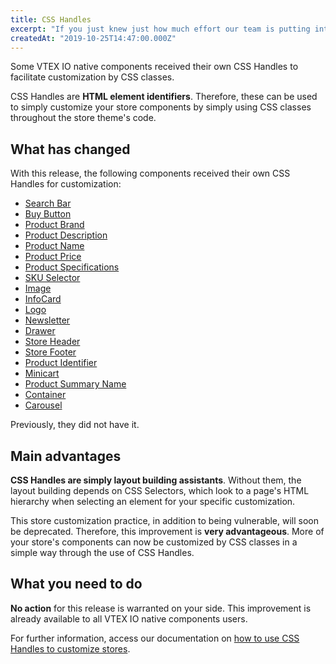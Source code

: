 ```yaml
---
title: CSS Handles 
excerpt: "If you just knew just how much effort our team is putting into making CSS Handles a reality for all store components, you would go to sleep dreaming about CSS Classes. Check out our latest Handles releases! "
createdAt: "2019-10-25T14:47:00.000Z"
---
```


Some VTEX IO native components received their own CSS Handles to facilitate customization by CSS classes. 

CSS Handles are **HTML element identifiers**. Therefore, these can be used to simply customize your store components by simply using CSS classes throughout the store theme's code. 


## What has changed

With this release, the following components received their own CSS Handles for customization: 

- [Search Bar](https://vtex.io/docs/app/vtex.store-components)
- [Buy Button](https://vtex.io/docs/app/vtex.store-components)
- [Product Brand](https://vtex.io/docs/app/vtex.store-components)
- [Product Description](https://vtex.io/docs/app/vtex.store-components)
- [Product Name](https://vtex.io/docs/app/vtex.store-components)
- [Product Price](https://vtex.io/docs/app/vtex.store-components)
- [Product Specifications](https://vtex.io/docs/app/vtex.store-components)
- [SKU Selector](https://vtex.io/docs/app/vtex.store-components)
- [Image](https://vtex.io/docs/app/vtex.store-components)
- [InfoCard](https://vtex.io/docs/app/vtex.store-components)
- [Logo](https://vtex.io/docs/app/vtex.store-components)
- [Newsletter](https://vtex.io/docs/app/vtex.store-components)
- [Drawer](https://vtex.io/docs/app/vtex.store-drawer)
- [Store Header](https://vtex.io/docs/app/vtex.store-header)
- [Store Footer](https://vtex.io/docs/app/vtex.store-footer)
- [Product Identifier](https://vtex.io/docs/app/vtex.product-identifier)
- [Minicart](https://vtex.io/docs/app/vtex.minicart)
- [Product Summary Name](https://vtex.io/docs/app/vtex.product-summary)
- [Container](https://vtex.io/docs/app/vtex.store-components)
- [Carousel](https://vtex.io/docs/app/vtex.carousel)

Previously, they did not have it. 

## Main advantages 

**CSS Handles are simply layout building assistants**. Without them, the layout building depends on CSS Selectors, which look to a page's HTML hierarchy when selecting an element for your specific customization.

This store customization practice, in addition to being vulnerable, will soon be deprecated. Therefore, this improvement is **very advantageous**. More of your store's components can now be customized by CSS classes in a simple way through the use of CSS Handles.

## What you need to do

**No action** for this release is warranted on your side. This improvement is already available to all VTEX IO native components users. 

For further information, access our documentation on [how to use CSS Handles to customize stores](https://vtex.io/docs/recipes/layout/using-css-handles-for-store-customization).
